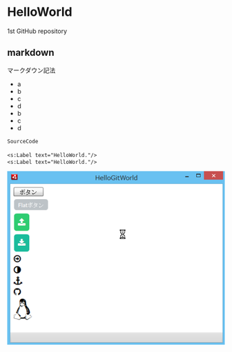 # HelloWorld
1st GitHub repository

## markdown
マークダウン記法

 + a
 + b
 + c
 + d
 + b
 + c
 + d

```
SourceCode

<s:Label text="HelloWorld."/>
<s:Label text="HelloWorld."/>
```
![サンプル](sample.png "サンプル")

